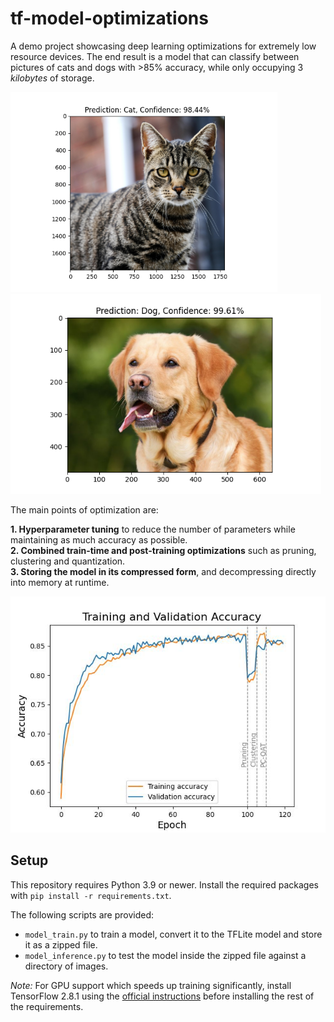 # tf-model-optimizations

A demo project showcasing deep learning optimizations for extremely low resource devices. The end result is a model that can classify between pictures of cats and dogs with >85% accuracy, while only occupying 3 *kilobytes* of storage.

<p float="left">
  <img src="assets/examples/cat_1.png" height="320" />
  <img src="assets/examples/dog_1.png" height="320" />
</p>

The main points of optimization are:

**1. Hyperparameter tuning** to reduce the number of parameters while maintaining as much accuracy as possible.  
**2. Combined train-time and post-training optimizations** such as pruning, clustering and quantization.  
**3. Storing the model in its compressed form**, and decompressing directly into memory at runtime.

<img src="assets/plots/plot_accuracy.jpg">

## Setup

This repository requires Python 3.9 or newer. Install the required packages with `pip install -r requirements.txt`.

The following scripts are provided:

- `model_train.py` to train a model, convert it to the TFLite model and store it as a zipped file.  
- `model_inference.py` to test the model inside the zipped file against a directory of images.

*Note:* For GPU support which speeds up training significantly, install TensorFlow 2.8.1 using the [official instructions](https://www.tensorflow.org/install/pip) before installing the rest of the requirements.
